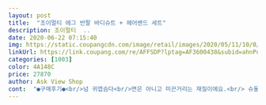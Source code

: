 ```yaml
---
layout: post 
title:  "조이멀티 에그 반팔 바디슈트 + 헤어밴드 세트" 
description: 조이멀티  ..
date: 2020-06-22 07:15:40 
img: https://static.coupangcdn.com/image/retail/images/2020/05/11/10/0/03917a49-f576-4e2c-b78d-9f926e63ee78.jpg 
linkUrl: https://link.coupang.com/re/AFFSDP?lptag=AF3600438&subid=ahnPublicAsk&pageKey=1565446846&itemId=2676765679&vendorItemId=70667300416&traceid=V0-113-510cb490fa3d6f5a 
categories: [1003] 
color: 4A148C 
price: 27870 
author: Ask View Shop 
cont:  "●구매후기●<br/>넘 귀엽슴다<br/>면은 아니고 미끈거리는 재질이에요.<br/> 슈돌에서 벤틀리가 입은거 보고 넘 귀여워서 반팔버전 검색해서 샀어요.<br/> 평소 95100입는 아이인데 잘 맞아요.<br/> 근데 가슴 계란후라이 부분 하얀색에 까만점이 안지워지는게 찍혀서 왔네요.<br/> 그리고 애기가 가랑이를 불편해해요.<br/> 계속 가랑이 똑딱이 부분 잡아당기고 만지고 싫어했어요.<br/> 평소 뭘 입혀도 불편해하는 애기가 아닌데도요.<br/> 자주 입을 수는 없겠네요.<br/>.<br/><br/>받자마자 너무 귀여워서 웃음이 나왔어요! 선물용인데 딱 좋은 옷인것같아요<br/>사진이랑 동일<br/>" 
---
```

